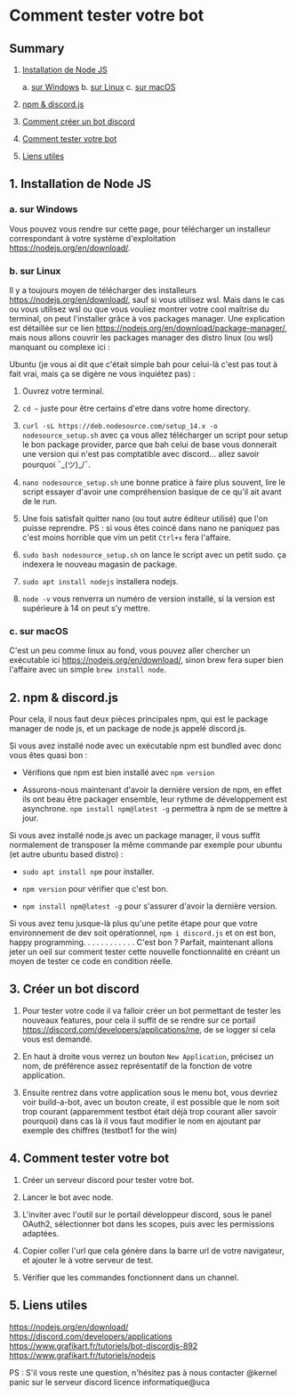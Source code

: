 # **Comment tester votre bot**

## Summary

1. [Installation de Node JS](#1-installation-de-node-js)

   a. [sur Windows](#a-sur-windows)
   b. [sur Linux](#b-sur-linux)
   c. [sur macOS](#c-sur-macos)

2. [npm & discord.js](#2-npm--discordjs)

3. [Comment créer un bot discord](#3-cr%C3%A9er-un-bot-discord)

4. [Comment tester votre bot](#4-comment-tester-votre-bot)

5. [Liens utiles](#5-liens-utiles)

## 1. Installation de Node JS

### a. sur Windows

Vous pouvez vous rendre sur cette page, pour télécharger un installeur correspondant à votre système d'exploitation <https://nodejs.org/en/download/>.

### b. sur Linux

Il y a toujours moyen de télécharger des installeurs <https://nodejs.org/en/download/>, sauf si vous utilisez wsl. Mais dans le cas ou vous utilisez wsl ou que vous vouliez montrer votre cool maîtrise du terminal, on peut l'installer grâce à vos packages manager. Une explication est détaillée sur ce lien <https://nodejs.org/en/download/package-manager/>, mais nous allons couvrir les packages manager des distro linux (ou wsl) manquant ou complexe ici :

Ubuntu (je vous ai dit que c'était simple bah pour celui-là c'est pas tout à fait vrai, mais ça se digère ne vous inquiétez pas) :

1. Ouvrez votre terminal.

2. ```cd ~``` juste pour être certains d'etre dans votre home directory.

3. ```curl -sL https://deb.nodesource.com/setup_14.x -o nodesource_setup.sh``` avec ça vous allez télécharger un script pour setup le bon package provider, parce que bah celui de base vous donnerait une version qui n'est pas comptatible avec discord... allez savoir pourquoi ¯\_(ツ)_/¯.

4. ```nano nodesource_setup.sh``` une bonne pratice à faire plus souvent, lire le script essayer d'avoir une compréhension basique de ce qu'il ait avant de le run.

5. Une fois satisfait quitter nano (ou tout autre éditeur utilisé) que l'on puisse reprendre. PS : si vous êtes coincé dans nano ne paniquez pas c'est moins horrible que vim un petit ```Ctrl+x``` fera l'affaire.

6. ```sudo bash nodesource_setup.sh``` on lance le script avec un petit sudo. ça indexera le nouveau magasin de package.

7. ```sudo apt install nodejs``` installera nodejs.

8. ```node -v``` vous renverra un numéro de version installé, si la version est supérieure à 14 on peut s'y mettre.

### c. sur macOS

C'est un peu comme linux au fond, vous pouvez aller chercher un exécutable ici <https://nodejs.org/en/download/>, sinon brew fera super bien l'affaire avec un simple ```brew install node```.

## 2. npm & discord.js

Pour cela, il nous faut deux pièces principales npm, qui est le package manager de node js, et un package de node.js appelé discord.js.

Si vous avez installé node avec un exécutable npm est bundled avec donc vous êtes quasi bon :

* Vérifions que npm est bien installé avec ```npm version```

* Assurons-nous maintenant d'avoir la dernière version de npm, en effet ils ont beau être packager ensemble, leur rythme de développement est asynchrone. ```npm install npm@latest -g``` permettra à npm de se mettre à jour.

Si vous avez installé node.js avec un package manager, il vous suffit normalement de transposer la même commande par exemple pour ubuntu (et autre ubuntu based distro) :

* ```sudo apt install npm``` pour installer.

* ```npm version``` pour vérifier que c'est bon.

* ```npm install npm@latest -g``` pour s'assurer d'avoir la dernière version.

Si vous avez tenu jusque-là plus qu'une petite étape pour que votre environnement de dev soit opérationnel, ```npm i discord.js``` et on est bon, happy programming.
.
.
.
.
.
.
.
.
.
.
.
C'est bon ? Parfait, maintenant allons jeter un oeil sur comment tester cette nouvelle fonctionnalité en créant un moyen de tester ce code en condition réelle.

## 3. Créer un bot discord

1. Pour tester votre code il va falloir créer un bot permettant de tester les nouveaux features, pour cela il suffit de se rendre sur ce portail <https://discord.com/developers/applications/me>, de se logger si cela vous est demandé.

2. En haut à droite vous verrez un bouton ```New Application```, précisez un nom, de préférence assez représentatif de la fonction de votre application.

3. Ensuite rentrez dans votre application sous le menu bot, vous devriez voir build-a-bot, avec un bouton create, il est possible que le nom soit trop courant (apparemment testbot était déjà trop courant aller savoir pourquoi) dans cas là il vous faut modifier le nom en ajoutant par exemple des chiffres (testbot1 for the win)

## 4. Comment tester votre bot

1. Créer un serveur discord pour tester votre bot.

2. Lancer le bot avec node.

3. L'inviter avec l'outil sur le portail développeur discord, sous le panel OAuth2, sélectionner bot dans les scopes, puis avec les permissions adaptées.

4. Copier coller l'url que cela génère dans la barre url de votre navigateur, et ajouter le à votre serveur de test.

5. Vérifier que les commandes fonctionnent dans un channel.

## 5. Liens utiles

<https://nodejs.org/en/download/>
<https://discord.com/developers/applications>
<https://www.grafikart.fr/tutoriels/bot-discordjs-892>
<https://www.grafikart.fr/tutoriels/nodejs>

PS : S'il vous reste une question, n'hésitez pas à nous contacter @kernel panic sur le serveur discord licence informatique@uca
